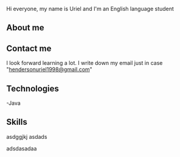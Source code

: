 Hi everyone, my name is Uriel and I'm an English language student

## About me

## Contact me
I look forward learning a lot. I write down my email just in case 
"hendersonuriel1998@gmail.com"

## Technologies
-Java

## Skills
asdggjkj
asdads

adsdasadaa

